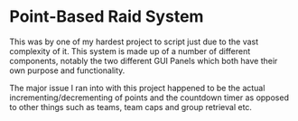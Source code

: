 # Point-Based Raid System

This was by one of my hardest project to script just due to the vast complexity of it. This system is made up of a number of different components, notably the two different GUI Panels which both have their own purpose and functionality.

The major issue I ran into with this project happened to be the actual incrementing/decrementing of points and the countdown timer as opposed to other things such as teams, team caps and group retrieval etc.
